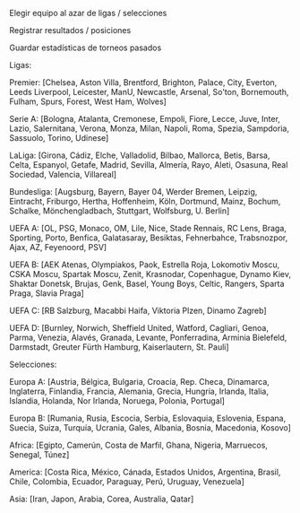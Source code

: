 Elegir equipo al azar de ligas / selecciones

Registrar resultados / posiciones

Guardar estadísticas de torneos pasados



Ligas:

Premier:
[Chelsea, Aston Villa, Brentford, Brighton, Palace, City, Everton, Leeds
Liverpool, Leicester, ManU, Newcastle, Arsenal, So'ton, Bornemouth, Fulham,
Spurs, Forest, West Ham, Wolves]


Serie A:
[Bologna, Atalanta, Cremonese, Empoli, Fiore, Lecce, Juve, Inter, Lazio, Salernitana,
Verona, Monza, Milan, Napoli, Roma, Spezia, Sampdoria, Sassuolo, Torino, Udinese]


LaLiga:
[Girona, Cádiz, Elche, Valladolid, Bilbao, Mallorca, Betis, Barsa, Celta, Espanyol,
Getafe, Madrid, Sevilla, Almería, Rayo, Aleti, Osasuna, Real Sociedad, Valencia, Villareal]

Bundesliga:
[Augsburg, Bayern, Bayer 04, Werder Bremen, Leipzig, Eintracht, Friburgo, Hertha,
Hoffenheim, Köln, Dortmund, Mainz, Bochum, Schalke, Mönchengladbach, Stuttgart, Wolfsburg, U. Berlin]

UEFA A:
[OL, PSG, Monaco, OM, Lile, Nice, Stade Rennais, RC Lens, Braga, Sporting, Porto, Benfica,
Galatasaray, Besiktas, Fehnerbahce, Trabsnozpor, Ajax, AZ, Feyenoord, PSV]

UEFA B:
[AEK Atenas, Olympiakos, Paok, Estrella Roja, Lokomotiv Moscu, CSKA Moscu, Spartak Moscu, Zenit,
Krasnodar, Copenhague, Dynamo Kiev, Shaktar Donetsk, Brujas, Genk, Basel, Young Boys, Celtic, Rangers, Sparta Praga, Slavia Praga]

UEFA C:
[RB Salzburg, Macabbi Haifa, Viktoria Plzen, Dinamo Zagreb]

UEFA D:
[Burnley, Norwich, Sheffield United, Watford, Cagliari, Genoa, Parma, Venezia,
Alavés, Granada, Levante, Ponferradina, Arminia Bielefeld, Darmstadt, Greuter Fürth Hamburg, Kaiserlautern, St. Pauli]


Selecciones:

Europa A:
[Austria, Bélgica, Bulgaria, Croacia, Rep. Checa, Dinamarca, Inglaterra, Finlandia, Francia, Alemania, Grecia, Hungría, 
Irlanda, Italia, Islandia, Holanda, Nor Irlanda, Noruega, Polonia, Portugal]

Europa B:
[Rumania, Rusia, Escocia, Serbia, Eslovaquia, Eslovenia, Espana, Suecia, Suiza, Turquía, Ucrania, Gales, 
Albania, Bosnia, Macedonia, Kosovo]

Africa:
[Egipto, Camerún, Costa de Marfil, Ghana, Nigeria, Marruecos, Senegal, Túnez]

America:
[Costa Rica, México, Cánada, Estados Unidos, Argentina, Brasil, Chile, Colombia, Ecuador, Paraguay, Perú, Uruguay, Venezuela]

Asia: 
[Iran, Japon, Arabia, Corea, Australia, Qatar]
